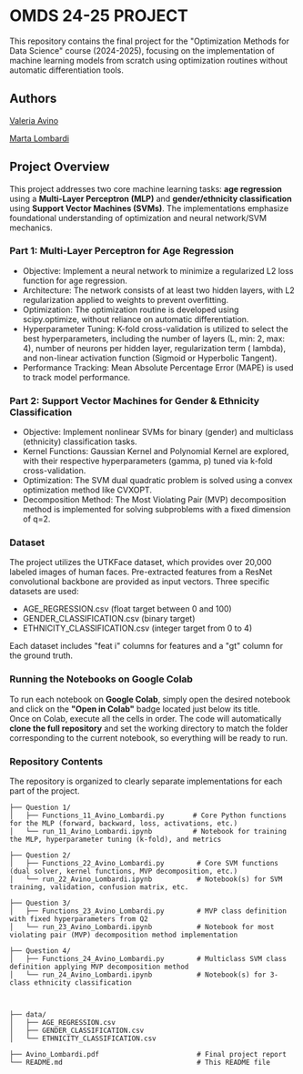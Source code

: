 # OMDS 24-25 PROJECT
This repository contains the final project for the "Optimization Methods for Data Science" course (2024-2025), focusing on the implementation of machine learning models from scratch using optimization routines without automatic differentiation tools.

## Authors

[Valeria Avino](https://github.com/vaal4ds)

[Marta Lombardi](https://github.com/martalombardi)

## Project Overview
This project addresses two core machine learning tasks: **age regression** using a **Multi-Layer Perceptron (MLP)** and **gender/ethnicity classification** using **Support Vector Machines (SVMs)**.
The implementations emphasize foundational understanding of optimization and neural network/SVM mechanics.

### Part 1: Multi-Layer Perceptron for Age Regression

* Objective: Implement a neural network to minimize a regularized L2 loss function for age regression.
* Architecture: The network consists of at least two hidden layers, with L2 regularization applied to weights to prevent overfitting.
* Optimization: The optimization routine is developed using scipy.optimize, without reliance on automatic differentiation.
* Hyperparameter Tuning: K-fold cross-validation is utilized to select the best hyperparameters, including the number of layers (L, min: 2, max: 4), number of neurons per hidden layer, regularization term (
lambda), and non-linear activation function (Sigmoid or Hyperbolic Tangent).
* Performance Tracking: Mean Absolute Percentage Error (MAPE) is used to track model performance.

### Part 2: Support Vector Machines for Gender & Ethnicity Classification

* Objective: Implement nonlinear SVMs for binary (gender) and multiclass (ethnicity) classification tasks.
* Kernel Functions: Gaussian Kernel and Polynomial Kernel are explored, with their respective hyperparameters (gamma, p) tuned via k-fold cross-validation.
* Optimization: The SVM dual quadratic problem is solved using a convex optimization method like CVXOPT.
* Decomposition Method: The Most Violating Pair (MVP) decomposition method is implemented for solving subproblems with a fixed dimension of q=2.

### Dataset
The project utilizes the UTKFace dataset, which provides over 20,000 labeled images of human faces. Pre-extracted features from a ResNet convolutional backbone are provided as input vectors. Three specific datasets are used:

* AGE_REGRESSION.csv (float target between 0 and 100) 
* GENDER_CLASSIFICATION.csv (binary target) 
* ETHNICITY_CLASSIFICATION.csv (integer target from 0 to 4) 

Each dataset includes "feat i" columns for features and a "gt" column for the ground truth.

### Running the Notebooks on Google Colab
To run each notebook on **Google Colab**, simply open the desired notebook and click on the **"Open in Colab"** badge located just below its title.  
Once on Colab, execute all the cells in order. The code will automatically **clone the full repository** and set the working directory to match the folder corresponding to the current notebook, so everything will be ready to run.

### Repository Contents
The repository is organized to clearly separate implementations for each part of the project.
```
├── Question 1/
│   ├── Functions_11_Avino_Lombardi.py       # Core Python functions for the MLP (forward, backward, loss, activations, etc.)
│   └── run_11_Avino_Lombardi.ipynb          # Notebook for training the MLP, hyperparameter tuning (k-fold), and metrics

├── Question 2/
│   ├── Functions_22_Avino_Lombardi.py        # Core SVM functions (dual solver, kernel functions, MVP decomposition, etc.)
│   └── run_22_Avino_Lombardi.ipynb           # Notebook(s) for SVM training, validation, confusion matrix, etc.

├── Question 3/
│   ├── Functions_23_Avino_Lombardi.py        # MVP class definition with fixed hyperparameters from Q2
│   └── run_23_Avino_Lombardi.ipynb           # Notebook for most violating pair (MVP) decomposition method implementation

├── Question 4/
│   ├── Functions_24_Avino_Lombardi.py        # Multiclass SVM class definition applying MVP decomposition method 
│   └── run_24_Avino_Lombardi.ipynb           # Notebook(s) for 3-class ethnicity classification



├── data/
│   ├── AGE_REGRESSION.csv
│   ├── GENDER_CLASSIFICATION.csv
│   └── ETHNICITY_CLASSIFICATION.csv

├── Avino_Lombardi.pdf                        # Final project report 
└── README.md                                 # This README file
```
